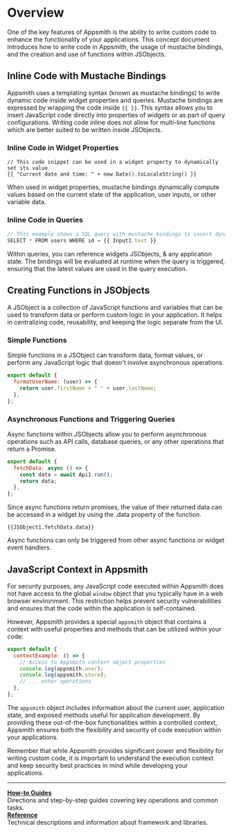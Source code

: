 # Overview

One of the key features of Appsmith is the ability to write custom code to enhance the functionality of your applications. This concept document introduces how to write code in Appsmith, the usage of mustache bindings, and the creation and use of functions within JSObjects.

## Inline Code with Mustache Bindings

Appsmith uses a templating syntax (known as mustache bindings) to write dynamic code inside widget properties and queries. Mustache bindings are expressed by wrapping the code inside `{{ }}`. This syntax allows you to insert JavaScript code directly into properties of widgets or as part of query configurations. Writing code inline does not allow for multi-line functions which are better suited to be written inside JSObjects.

### Inline Code in Widget Properties

```
// This code snippet can be used in a widget property to dynamically set its value
{{ "Current date and time: " + new Date().toLocaleString() }}
```

When used in widget properties, mustache bindings dynamically compute values based on the current state of the application, user inputs, or other variable data.

### Inline Code in Queries

```javascript
// This example shows a SQL query with mustache bindings to insert dynamic values
SELECT * FROM users WHERE id = {{ Input1.text }}
```

Within queries, you can reference widgets JSObjects, & any application state. The bindings will be evaluated at runtime when the query is triggered, ensuring that the latest values are used in the query execution.

## Creating Functions in JSObjects

A JSObject is a collection of JavaScript functions and variables that can be used to transform data or perform custom logic in your application. It helps in centralizing code, reusability, and keeping the logic separate from the UI.

### Simple Functions

Simple functions in a JSObject can transform data, format values, or perform any JavaScript logic that doesn't involve asynchronous operations.

```javascript
export default {
  formatUserName: (user) => {
    return user.firstName + " " + user.lastName;
  },
};
```

### Asynchronous Functions and Triggering Queries

Async functions within JSObjects allow you to perform asynchronous operations such as API calls, database queries, or any other operations that return a Promise.

```javascript
export default {
  fetchData: async () => {
    const data = await Api1.run();
    return data;
  },
};
```

Since async functions return promises, the value of their returned data can be accessed in a widget by using the .data property of the function.

```
{{JSObject1.fetchData.data}}
```

Async functions can only be triggered from other async functions or widget event handlers.

## JavaScript Context in Appsmith

For security purposes, any JavaScript code executed within Appsmith does not have access to the global `window` object that you typically have in a web browser environment. This restriction helps prevent security vulnerabilities and ensures that the code within the application is self-contained.

However, Appsmith provides a special `appsmith` object that contains a context with useful properties and methods that can be utilized within your code:

```javascript
export default {
  contextExample: () => {
    // Access to Appsmith context object properties
    console.log(appsmith.user);
    console.log(appsmith.store);
    // ... other operations
  },
};
```

The `appsmith` object includes information about the current user, application state, and exposed methods useful for application development. By providing these out-of-the-box functionalities within a controlled context, Appsmith ensures both the flexibility and security of code execution within your applications.

Remember that while Appsmith provides significant power and flexibility for writing custom code, it is important to understand the execution context and keep security best practices in mind while developing your applications.

---

<div class="containerGridSampleApp">
   <div class="containerColumnSampleApp columnGrid column-one">
    <div class="containerCol">
      </div> 
      <b><a href="/write-code/how-to-guides">How-to Guides</a></b>
      <div class="containerDescription">
      Directions and step-by-step guides covering key operations and common tasks.
      </div>
   </div>

   <div class="containerColumnSampleApp columnGrid column-two">
   <div class="containerCol">
      </div>
      <b><a href="/write-code/reference"> Reference</a></b>
      <div class="containerDescription"> Technical descriptions and information about framework and libraries.
      </div>
   </div>
</div>
